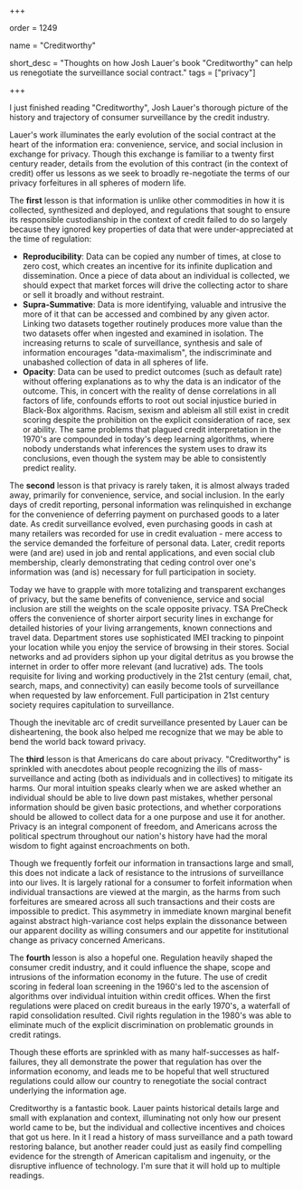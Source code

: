 +++

order = 1249

name = "Creditworthy"

short_desc = "Thoughts on how Josh Lauer's book \"Creditworthy\" can help us renegotiate the surveillance social contract."
tags = ["privacy"]

+++

I just finished reading "Creditworthy", Josh Lauer's thorough picture of the history and trajectory of consumer surveillance by the credit industry.

Lauer's work illuminates the early evolution of the social contract at the heart of the information era: convenience, service, and social inclusion in exchange for privacy. Though this exchange is familiar to a twenty first century reader, details from the evolution of this contract (in the context of credit) offer us lessons as we seek to broadly re-negotiate the terms of our privacy forfeitures in all spheres of modern life.

The __first__ lesson is that information is unlike other commodities in how it is collected, synthesized and deployed, and regulations that sought to ensure its responsible custodianship in the context of credit failed to do so largely because they ignored key properties of data that were under-appreciated at the time of regulation:

- __Reproducibility__: Data can be copied any number of times, at close to zero cost, which creates an incentive for its infinite duplication and dissemination. Once a piece of data about an individual is collected, we should expect that market forces will drive the collecting actor to share or sell it broadly and without restraint.
- __Supra-Summative__: Data is more identifying, valuable and intrusive the more of it that can be accessed and combined by any given actor. Linking two datasets together routinely produces more value than the two datasets offer when ingested and examined in isolation. The increasing returns to scale of surveillance, synthesis and sale of information encourages "data-maximalism", the indiscriminate and unabashed collection of data in all spheres of life.
- __Opacity__: Data can be used to predict outcomes (such as default rate) without offering explanations as to why the data is an indicator of the outcome. This, in concert with the reality of dense correlations in all factors of life, confounds efforts to root out social injustice buried in Black-Box algorithms. Racism, sexism and ableism all still exist in credit scoring despite the prohibition on the explicit consideration of race, sex or ability. The same problems that plagued credit interpretation in the 1970's are compounded in today's deep learning algorithms, where nobody understands what inferences the system uses to draw its conclusions, even though the system may be able to consistently predict reality.

The __second__ lesson is that privacy is rarely taken, it is almost always traded away, primarily for convenience, service, and social inclusion. In the early days of credit reporting, personal information was relinquished in exchange for the convenience of deferring payment on purchased goods to a later date. As credit surveillance evolved, even purchasing goods in cash at many retailers was recorded for use in credit evaluation - mere access to the service demanded the forfeiture of personal data. Later, credit reports were (and are) used in job and rental applications, and even social club membership, clearly demonstrating that ceding control over one's information was (and is) necessary for full participation in society. 

Today we have to grapple with more totalizing and transparent exchanges of privacy, but the same benefits of convenience, service and social inclusion are still the weights on the scale opposite privacy. TSA PreCheck offers the convenience of shorter airport security lines in exchange for detailed histories of your living arrangements, known connections and travel data. Department stores use sophisticated IMEI tracking to pinpoint your location while you enjoy the service of browsing in their stores. Social networks and ad providers siphon up your digital detritus as you browse the internet in order to offer more relevant (and lucrative) ads. The tools requisite for living and working productively in the 21st century (email, chat, search, maps, and connectivity) can easily become tools of surveillance when requested by law enforcement. Full participation in 21st century society requires capitulation to surveillance.

Though the inevitable arc of credit surveillance presented by Lauer can be disheartening, the book also helped me recognize that we may be able to bend the world back toward privacy.

The __third__ lesson is that Americans do care about privacy. "Creditworthy" is sprinkled with anecdotes about people recognizing the ills of mass-surveillance and acting (both as individuals and in collectives) to mitigate its harms. Our moral intuition speaks clearly when we are asked whether an individual should be able to live down past mistakes, whether personal information should be given basic protections, and whether corporations should be allowed to collect data for a one purpose and use it for another. Privacy is an integral component of freedom, and Americans across the political spectrum throughout our nation's history have had the moral wisdom to fight against encroachments on both.

Though we frequently forfeit our information in transactions large and small, this does not indicate a lack of resistance to the intrusions of surveillance into our lives. It is largely rational for a consumer to forfeit information when individual transactions are viewed at the margin, as the harms from such forfeitures are smeared across all such transactions and their costs are impossible to predict. This asymmetry in immediate known marginal benefit against abstract high-variance cost helps explain the dissonance between our apparent docility as willing consumers and our appetite for institutional change as privacy concerned Americans.

The __fourth__ lesson is also a hopeful one.  Regulation heavily shaped the consumer credit industry, and it could influence the shape, scope and intrusions of the information economy in the future. The use of credit scoring in federal loan screening in the 1960's led to the ascension of algorithms over individual intuition within credit offices. When the first regulations were placed on credit bureaus in the early 1970's, a waterfall of rapid consolidation resulted. Civil rights regulation in the 1980's was able to eliminate much of the explicit discrimination on problematic grounds in credit ratings.

Though these efforts are sprinkled with as many half-successes as half-failures, they all demonstrate the power that regulation has over the information economy, and leads me to be hopeful that well structured regulations could allow our country to renegotiate the social contract underlying the information age. 

Creditworthy is a fantastic book. Lauer paints historical details large and small with explanation and context, illuminating not only how our present world came to be, but the individual and collective incentives and choices that got us here. In it I read a history of mass surveillance and a path toward restoring balance, but another reader could just as easily find compelling evidence for the strength of American capitalism and ingenuity, or the disruptive influence of technology. I'm sure that it will hold up to multiple readings.